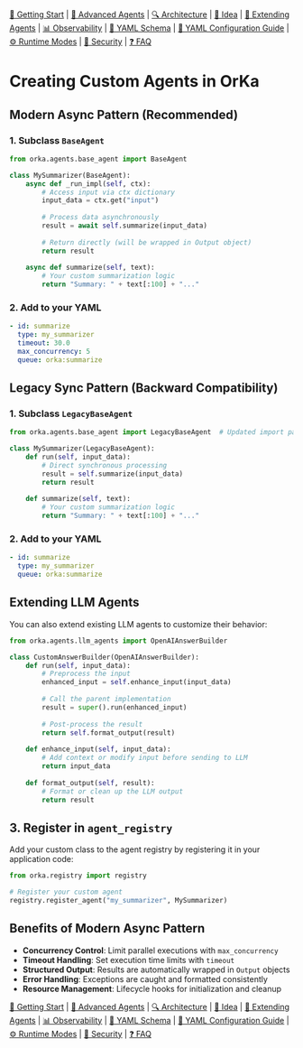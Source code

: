 [📘 Getting Start](./getting-started.md) | [🤖 Advanced Agents](./agents-advanced.md) | [🔍 Architecture](./architecture.md) | [🧠 Idea](./index.md) | [🧪 Extending Agents](./extending-agents.md) | [📊 Observability](./observability.md) | [📜 YAML Schema](./orka.yaml-schema.md) | [📝 YAML Configuration Guide](./yaml-configuration-guide.md) | [⚙ Runtime Modes](./runtime-modes.md) | [🔐 Security](./security.md) | [❓ FAQ](./faq.md)

# Creating Custom Agents in OrKa

## Modern Async Pattern (Recommended)

### 1. Subclass `BaseAgent`
```python
from orka.agents.base_agent import BaseAgent

class MySummarizer(BaseAgent):
    async def _run_impl(self, ctx):
        # Access input via ctx dictionary
        input_data = ctx.get("input")
        
        # Process data asynchronously
        result = await self.summarize(input_data)
        
        # Return directly (will be wrapped in Output object)
        return result
        
    async def summarize(self, text):
        # Your custom summarization logic
        return "Summary: " + text[:100] + "..."
```

### 2. Add to your YAML
```yaml
- id: summarize
  type: my_summarizer
  timeout: 30.0
  max_concurrency: 5
  queue: orka:summarize
```

## Legacy Sync Pattern (Backward Compatibility)

### 1. Subclass `LegacyBaseAgent`
```python
from orka.agents.base_agent import LegacyBaseAgent  # Updated import path

class MySummarizer(LegacyBaseAgent):
    def run(self, input_data):
        # Direct synchronous processing
        result = self.summarize(input_data)
        return result
        
    def summarize(self, text):
        # Your custom summarization logic
        return "Summary: " + text[:100] + "..."
```

### 2. Add to your YAML
```yaml
- id: summarize
  type: my_summarizer
  queue: orka:summarize
```

## Extending LLM Agents

You can also extend existing LLM agents to customize their behavior:

```python
from orka.agents.llm_agents import OpenAIAnswerBuilder

class CustomAnswerBuilder(OpenAIAnswerBuilder):
    def run(self, input_data):
        # Preprocess the input
        enhanced_input = self.enhance_input(input_data)
        
        # Call the parent implementation
        result = super().run(enhanced_input)
        
        # Post-process the result
        return self.format_output(result)
        
    def enhance_input(self, input_data):
        # Add context or modify input before sending to LLM
        return input_data
        
    def format_output(self, result):
        # Format or clean up the LLM output
        return result
```

## 3. Register in `agent_registry`
Add your custom class to the agent registry by registering it in your application code:

```python
from orka.registry import registry

# Register your custom agent
registry.register_agent("my_summarizer", MySummarizer)
```

## Benefits of Modern Async Pattern

- **Concurrency Control**: Limit parallel executions with `max_concurrency`
- **Timeout Handling**: Set execution time limits with `timeout`
- **Structured Output**: Results are automatically wrapped in `Output` objects
- **Error Handling**: Exceptions are caught and formatted consistently
- **Resource Management**: Lifecycle hooks for initialization and cleanup

[📘 Getting Start](./getting-started.md) | [🤖 Advanced Agents](./agents-advanced.md) | [🔍 Architecture](./architecture.md) | [🧠 Idea](./index.md) | [🧪 Extending Agents](./extending-agents.md) | [📊 Observability](./observability.md) | [📜 YAML Schema](./orka.yaml-schema.md) | [📝 YAML Configuration Guide](./yaml-configuration-guide.md) | [⚙ Runtime Modes](./runtime-modes.md) | [🔐 Security](./security.md) | [❓ FAQ](./faq.md)
